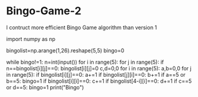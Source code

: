 # Bingo-Game-2
I contruct more efficient Bingo Game algorithm  than version 1

import numpy as np

bingolist=np.arange(1,26).reshape(5,5)
bingo=0

while bingo!=1:
  n=int(input())
  for i in range(5):
    for j in range(5):
      if n==bingolist[i][j]==0:
        bingolist[i][j]=0
   c,d=0,0
   for i in range(5):
      a,b=0,0
      for j in range(5):
        if bingolist[i][j]==0:
          a+=1
        if bingolist[j][i]==0:
          b+=1
      if a==5 or b==5:
        bingo=1
      if bingolist[i][i]==0:
        c+=1
       if bingolist[4-i][i]==0:
        d+=1
       if c==5 or d==5:
        bingo=1
 print("Bingo")       
          
